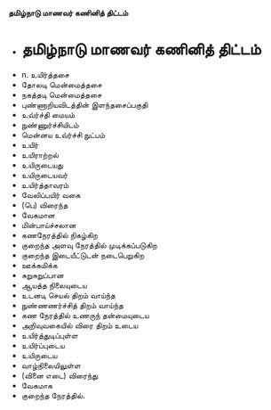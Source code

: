 **தமிழ்நாடு மாணவர் கணினித் திட்டம்**
- # தமிழ்நாடு மாணவர் கணினித் திட்டம்
- n. உயிர்த்தசை
- தோலடி மென்மைத்தசை
- நகத்தடி மென்மைத்தசை
- புண்ணாறியவிடத்தின் இளந்தசைப்பகுதி
- உவ்ர்ச்தி மையம்
- நுண்ணுர்ச்சியிடம்
- மென்னய உவ்ர்ச்சி நுட்பம்
- உயிர்
- உயிராற்றல்
- உயிருடையது
- உயிருடையவர்
- உயிர்த்தாவரம்
- வேலிப்பயிர் வகை
- (பெ) விரைந்த
- வேகமான
- மின்பாய்ச்சலான
- கணநேரத்தில் நிகழ்கிற
- குறைந்த அளவு நேரத்தில் முடிக்கப்படுகிற
- குறைந்த இடையீட்டுடன் நடைபெறுகிற
- ஊக்கமிக்க
- சுறுசுறுப்பான
- ஆயத்த நிலையுடைய
- உடனடி செயல் திறம் வாய்ந்த
- நுண்ணணர்ச்சித் திறம் வாய்ந்த
- கண நேரத்தில் உணருந் தன்மையுடைய
- அறிவுவகையில் விரை திறம் உடைய
- உயிர்த்துடிப்புள்ள
- உயிர்ப்புடைய
- உயிருடைய
- வாழ்நிலையிலுள்ள
- (வினை எடை) விரைந்து
- வேகமாக
- குறைந்த நேரத்தில்.

